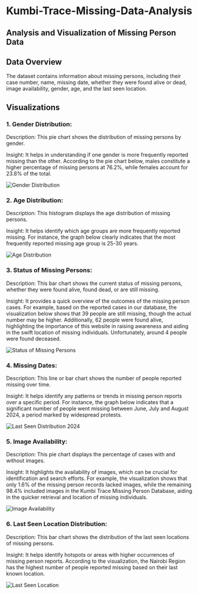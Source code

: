 # Kumbi-Trace-Missing-Data-Analysis

## Analysis and Visualization of Missing Person Data
 
## Data Overview 
The dataset contains information about missing persons, including their case number, name, missing date, whether they were found alive or dead, image availability, gender, age, and the last seen location.

## Visualizations

### 1. Gender Distribution:
Description: This pie chart shows the distribution of missing persons by gender.  

Insight: It helps in understanding if one gender is more frequently reported missing than the other. According to the pie chart below, males constitute a higher percentage of missing persons at 76.2%, while females account for 23.8% of the total.






![Gender Distribution](https://github.com/user-attachments/assets/784937a8-9b3a-4447-84ec-d35d8f9bd983)




### 2. Age Distribution:
Description: This histogram displays the age distribution of missing persons.

Insight: It helps identify which age groups are more frequently reported missing. For instance, the graph below clearly indicates that the most frequently reported missing age group is 25-30 years.


![Age Distribution](https://github.com/user-attachments/assets/6792c611-69c2-4731-849c-86e0236c6b03)



### 3. Status of Missing Persons:
Description: This bar chart shows the current status of missing persons, whether they were found alive, found dead, or are still missing.

Insight: It provides a quick overview of the outcomes of the missing person cases. For example, based on the reported cases in our database, the visualization below shows that 39 people are still missing, though the actual number may be higher. Additionally, 62 people were found alive, highlighting the importance of this website in raising awareness and aiding in the swift location of missing individuals. Unfortunately, around 4 people were found deceased.


![Status of Missing Persons](https://github.com/user-attachments/assets/53079a66-c87a-4425-83bc-6289c2246cfc)



### 4. Missing Dates:
Description: This line or bar chart shows the number of people reported missing over time. 

Insight: It helps identify any patterns or trends in missing person reports over a specific period. For instance, the graph below indicates that a significant number of people went missing between June, July and August 2024, a period marked by widespread protests.


![Last Seen Distribution 2024](https://github.com/user-attachments/assets/f247649e-7379-498a-94bd-839f2e81218f)





### 5. Image Availability:
Description: This pie chart displays the percentage of cases with and without images.

Insight: It highlights the availability of images, which can be crucial for identification and search efforts. For example, the visualization shows that only 1.6% of the missing person records lacked images, while the remaining 98.4% included images in the Kumbi Trace Missing Person Database, aiding in the quicker retrieval and location of missing individuals.






![Image Availability](https://github.com/user-attachments/assets/8c7d4cb0-459b-497e-8f4f-c013f2f989f4)



### 6. Last Seen Location Distribution:
Description: This bar chart shows the distribution of the last seen locations of missing persons.

Insight: It helps identify hotspots or areas with higher occurrences of missing person reports. According to the visualization, the Nairobi Region has the highest number of people reported missing based on their last known location.

![Last Seen Location](https://github.com/user-attachments/assets/6801daca-554c-4582-ac07-f649744a26f1)


